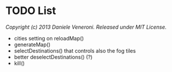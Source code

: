 # TODO List

_Copyright (c) 2013 Daniele Veneroni. Released under MIT License._

* cities setting on reloadMap()
* generateMap()
* selectDestinations() that controls also the fog tiles
* better deselectDestinations() (?)
* kill()